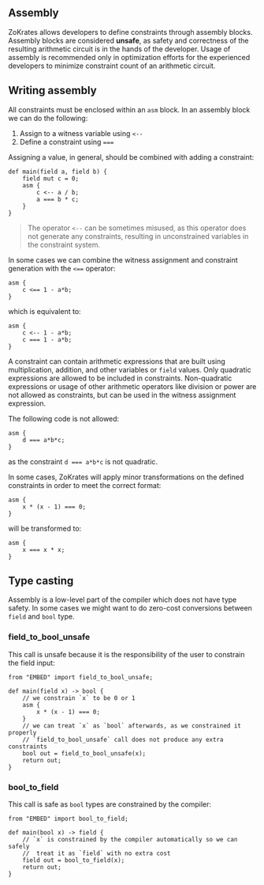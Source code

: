 ## Assembly

ZoKrates allows developers to define constraints through assembly blocks. Assembly blocks are considered **unsafe**, as safety and correctness of the resulting arithmetic circuit is in the hands of the developer. Usage of assembly is recommended only  in optimization efforts for the experienced developers to minimize constraint count of an arithmetic circuit.

## Writing assembly

All constraints must be enclosed within an `asm` block. In an assembly block we can do the following:

1. Assign to a witness variable using `<--`
2. Define a constraint using `===`

Assigning a value, in general, should be combined with adding a constraint:

```zok
def main(field a, field b) {
    field mut c = 0;
    asm {
        c <-- a / b;
        a === b * c;
    }
}
```

> The operator `<--` can be sometimes misused, as this operator does not generate any constraints, resulting in unconstrained variables in the constraint system.

In some cases we can combine the witness assignment and constraint generation with the `<==` operator:

```zok
asm {
    c <== 1 - a*b;
}
```

which is equivalent to:

```zok
asm {
    c <-- 1 - a*b;
    c === 1 - a*b;
}
```

A constraint can contain arithmetic expressions that are built using multiplication, addition, and other variables or `field` values. Only quadratic expressions are allowed to be included in constraints. Non-quadratic expressions or usage of other arithmetic operators like division or power are not allowed as constraints, but can be used in the witness assignment expression.

The following code is not allowed:

```zok
asm {
    d === a*b*c;
}
```

as the constraint `d === a*b*c` is not quadratic.

In some cases, ZoKrates will apply minor transformations on the defined constraints in order to meet the correct format:

```zok
asm {
    x * (x - 1) === 0;
}
```

will be transformed to:

```zok
asm {
    x === x * x;
}
```

## Type casting

Assembly is a low-level part of the compiler which does not have type safety. In some cases we might want to do zero-cost conversions between `field` and `bool` type.

### field_to_bool_unsafe

This call is unsafe because it is the responsibility of the user to constrain the field input:

```zok
from "EMBED" import field_to_bool_unsafe;

def main(field x) -> bool {
    // we constrain `x` to be 0 or 1
    asm {
        x * (x - 1) === 0;
    }
    // we can treat `x` as `bool` afterwards, as we constrained it properly
    // `field_to_bool_unsafe` call does not produce any extra constraints
    bool out = field_to_bool_unsafe(x);
    return out;
}
```

### bool_to_field

This call is safe as `bool` types are constrained by the compiler:

```zok
from "EMBED" import bool_to_field;

def main(bool x) -> field {
    // `x` is constrained by the compiler automatically so we can safely 
    //  treat it as `field` with no extra cost
    field out = bool_to_field(x);
    return out;
}
```
